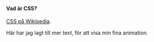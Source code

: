 #### Vad är CSS?

[CSS på Wikipedia](https://sv.wikipedia.org/wiki/Cascading_Style_Sheets).

Här har jag lagt till mer text,
för att visa min fina animation.
